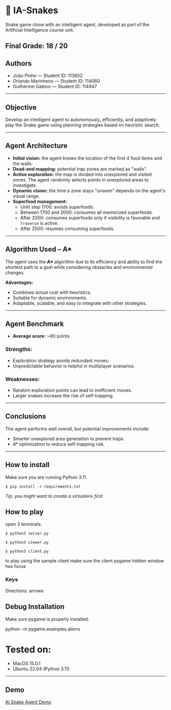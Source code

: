 # 🐍 IA-Snakes  
Snake game clone with an intelligent agent, developed as part of the Artificial Intelligence course unit.

**Final Grade: 18 / 20**
---

## Authors  
- João Pinho — Student ID: 113602  
- Orlando Marinheiro — Student ID: 114060  
- Guilherme Gabino — Student ID: 114947

---

## Objective  
Develop an intelligent agent to autonomously, efficiently, and adaptively play the Snake game using planning strategies based on heuristic search.

---

## Agent Architecture  

- **Initial vision:** the agent knows the location of the first 4 food items and the walls.
- **Dead-end mapping:** potential trap zones are marked as "walls".
- **Active exploration:** the map is divided into unexplored and visited zones. The agent randomly selects points in unexplored areas to investigate.
- **Dynamic vision:** the time a zone stays "unseen" depends on the agent's visual range.
- **Superfood management:**
  - Until step 1700: avoids superfoods.
  - Between 1700 and 2000: consumes all memorized superfoods.
  - After 2000: consumes superfoods only if visibility is favorable and `traverse` is active.
  - After 2500: resumes consuming superfoods.

---

## Algorithm Used – A*

The agent uses the **A\*** algorithm due to its efficiency and ability to find the shortest path to a goal while considering obstacles and environmental changes.

**Advantages:**
- Combines actual cost with heuristics.
- Suitable for dynamic environments.
- Adaptable, scalable, and easy to integrate with other strategies.

---

## Agent Benchmark

- **Average score:** ~90 points

### Strengths:
- Exploration strategy avoids redundant moves.
- Unpredictable behavior is helpful in multiplayer scenarios.

### Weaknesses:
- Random exploration points can lead to inefficient moves.
- Larger snakes increase the risk of self-trapping.

---

## Conclusions

The agent performs well overall, but potential improvements include:
- Smarter unexplored area generation to prevent traps.
- A* optimization to reduce self-trapping risk.

---

## How to install

Make sure you are running Python 3.11.

`$ pip install -r requirements.txt`

*Tip: you might want to create a virtualenv first*

## How to play

open 3 terminals:

`$ python3 server.py`

`$ python3 viewer.py`

`$ python3 client.py`

to play using the sample client make sure the client pygame hidden window has focus

### Keys

Directions: arrows

## Debug Installation

Make sure pygame is properly installed:

python -m pygame.examples.aliens

# Tested on:
- MacOS 15.0.1
- Ubuntu 22.04 (Python 3.11)

---

## Demo

[AI Snake Agent Demo](https://youtu.be/0MZ9QB1K1IQ)
